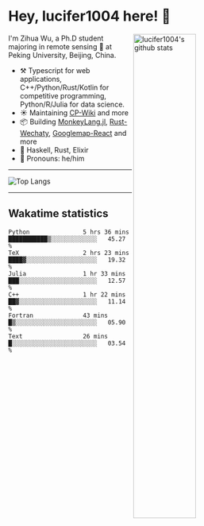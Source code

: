 # Hey, lucifer1004 here! :wave:

<img width="50%" align="right" alt="lucifer1004's github stats" src="https://github-readme-stats.vercel.app/api?username=lucifer1004&show_icons=true">

I'm Zihua Wu, a Ph.D student majoring in remote sensing :satellite: at Peking University, Beijing, China.

- :hammer_and_pick: Typescript for web applications, C++/Python/Rust/Kotlin for competitive programming, Python/R/Julia for data science.
- :sunny: Maintaining [CP-Wiki](https://cp-wiki.vercel.app) and more 
- :package: Building [MonkeyLang.jl](https://github.com/lucifer1004/MonkeyLang.jl), [Rust-Wechaty](https://github.com/wechaty/rust-wechaty), [Googlemap-React](https://github.com/googlemap-react/googlemap-react) and more
- :seedling: Haskell, Rust, Elixir
- :man: Pronouns: he/him

---

![Top Langs](https://github-readme-stats.vercel.app/api/top-langs/?username=lucifer1004&layout=compact)

---

## Wakatime statistics

<!--START_SECTION:waka-->

```text
Python               5 hrs 36 mins   ███████████▒░░░░░░░░░░░░░   45.27 %
TeX                  2 hrs 23 mins   ████▓░░░░░░░░░░░░░░░░░░░░   19.32 %
Julia                1 hr 33 mins    ███░░░░░░░░░░░░░░░░░░░░░░   12.57 %
C++                  1 hr 22 mins    ██▓░░░░░░░░░░░░░░░░░░░░░░   11.14 %
Fortran              43 mins         █▒░░░░░░░░░░░░░░░░░░░░░░░   05.90 %
Text                 26 mins         █░░░░░░░░░░░░░░░░░░░░░░░░   03.54 %
```

<!--END_SECTION:waka-->

